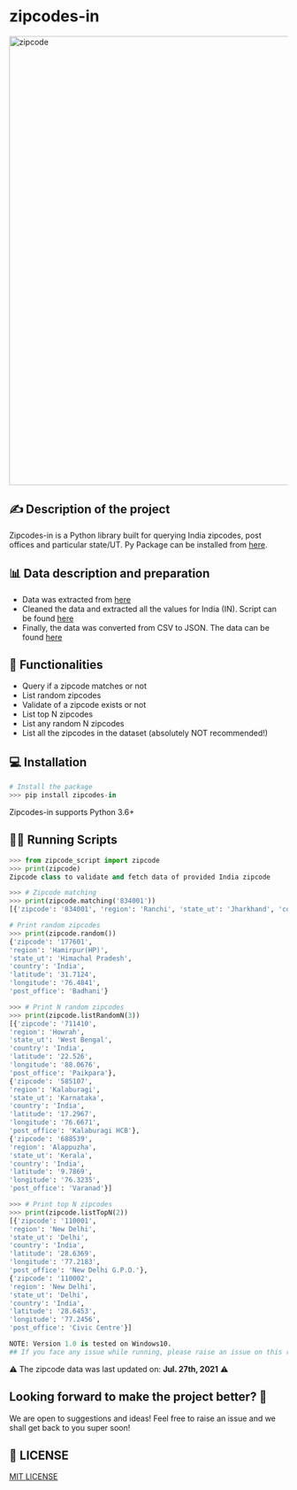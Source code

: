 # zipcodes-in
<img width="811" alt="zipcode" align="middle" src="https://user-images.githubusercontent.com/44089458/127119397-8ce57b68-d03c-4d2e-b0a2-a4a19ab58309.png">

## ✍ Description of the project 

Zipcodes-in is a Python library built for querying India zipcodes, post offices and particular state/UT. Py Package can be installed from [here](https://pypi.org/project/zipcodes-in/).

## 📊 Data description and preparation 
- Data was extracted from [here](https://github.com/Zeeshanahmad4/Zip-code-of-all-countries-cities-in-the-world-CSV-TXT-SQL-DATABASE)
- Cleaned the data and extracted all the values for India (IN). Script can be found [here](https://github.com/ArpitFalcon/zipcodes-in/tree/main/make_data/extract%20data)
- Finally, the data was converted from CSV to JSON. The data can be found [here](https://github.com/ArpitFalcon/zipcodes-in/tree/main/make_data)

## 📍 Functionalities
- Query if a zipcode matches or not 
- List random zipcodes 
- Validate of a zipcode exists or not
- List top N zipcodes
- List any random N zipcodes 
- List all the zipcodes in the dataset (absolutely NOT recommended!)

## 💻 Installation 
```python
# Install the package 
>>> pip install zipcodes-in
```
Zipcodes-in supports Python 3.6+

## 👩‍💻 Running Scripts
```python
>>> from zipcode_script import zipcode
>>> print(zipcode)
Zipcode class to validate and fetch data of provided India zipcode

>>> # Zipcode matching
>>> print(zipcode.matching('834001'))
[{'zipcode': '834001', 'region': 'Ranchi', 'state_ut': 'Jharkhand', 'country': 'India', 'latitude': '23.3505', 'longitude': '85.2927', 'post_office': 'Argora.'}]

# Print random zipcodes 
>>> print(zipcode.random())
{'zipcode': '177601', 
'region': 'Hamirpur(HP)', 
'state_ut': 'Himachal Pradesh', 
'country': 'India', 
'latitude': '31.7124', 
'longitude': '76.4841', 
'post_office': 'Badhani'}

>>> # Print N random zipcodes 
>>> print(zipcode.listRandomN(3))
[{'zipcode': '711410', 
'region': 'Howrah', 
'state_ut': 'West Bengal', 
'country': 'India', 
'latitude': '22.526', 
'longitude': '88.0676', 
'post_office': 'Paikpara'}, 
{'zipcode': '585107', 
'region': 'Kalaburagi', 
'state_ut': 'Karnataka', 
'country': 'India', 
'latitude': '17.2967', 
'longitude': '76.6671', 
'post_office': 'Kalaburagi HCB'}, 
{'zipcode': '688539', 
'region': 'Alappuzha', 
'state_ut': 'Kerala', 
'country': 'India', 
'latitude': '9.7869', 
'longitude': '76.3235', 
'post_office': 'Varanad'}]

>>> # Print top N zipcodes
>>> print(zipcode.listTopN(2))
[{'zipcode': '110001', 
'region': 'New Delhi', 
'state_ut': 'Delhi', 
'country': 'India', 
'latitude': '28.6369', 
'longitude': '77.2183', 
'post_office': 'New Delhi G.P.O.'}, 
{'zipcode': '110002', 
'region': 'New Delhi', 
'state_ut': 'Delhi', 
'country': 'India', 
'latitude': '28.6453', 
'longitude': '77.2456', 
'post_office': 'Civic Centre'}]

NOTE: Version 1.0 is tested on Windows10. 
## If you face any issue while running, please raise an issue on this repository
```

⚠️ The zipcode data was last updated on: **Jul. 27th, 2021** ⚠️

## Looking forward to make the project better? 🤔
We are open to suggestions and ideas! Feel free to raise an issue and we shall get back to you super soon! 

## 📑 LICENSE 
[MIT LICENSE](https://github.com/ArpitFalcon/zipcodes-in/blob/main/LICENSE)
